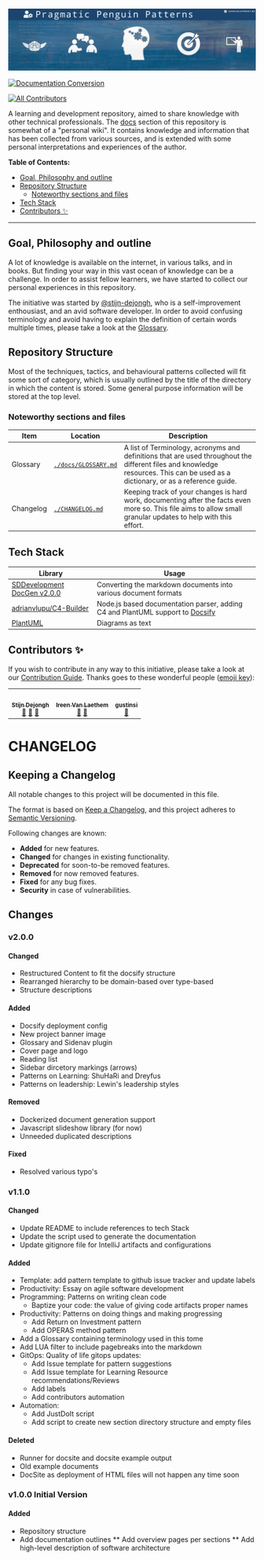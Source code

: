 ![./src/pp_open-learning.png](./src/pp_open-learning.png)

[![Documentation Conversion](https://github.com/sddevelopment-be/penguin-programming/actions/workflows/document_conversion.yml/badge.svg)](https://github.com/sddevelopment-be/penguin-programming/actions/workflows/document_conversion.yml)
<!-- ALL-CONTRIBUTORS-BADGE:START - Do not remove or modify this section -->
[![All Contributors](https://img.shields.io/badge/all_contributors-3-orange.svg?style=flat-square)](#contributors-)
<!-- ALL-CONTRIBUTORS-BADGE:END -->



A learning and development repository, aimed to share knowledge with other technical professionals.
The [docs](./docs) section of this repository is somewhat of a "personal wiki". It contains knowledge and
information that has been collected from various sources, and is extended with some personal interpretations and experiences of the author.  

**Table of Contents:**

<!-- vim-markdown-toc GitLab -->

* [Goal, Philosophy and outline](#goal-philosophy-and-outline)
* [Repository Structure](#repository-structure)
  * [Noteworthy sections and files](#noteworthy-sections-and-files)
* [Tech Stack](#tech-stack)
* [Contributors ✨](#contributors-)

<!-- vim-markdown-toc -->

----

## Goal, Philosophy and outline

A lot of knowledge is available on the internet, in various talks, and in books.
But finding your way in this vast ocean of knowledge can be a challenge.
In order to assist fellow learners, we have started to collect our personal experiences in this repository.

The initiative was started by [@stijn-dejongh](https://github.com/stijn-Dejongh), who is a self-improvement enthousiast, and an avid software developer.
In order to avoid confusing terminology and avoid having to explain the definition of certain words multiple times, please take a look at the [Glossary](<./docs/0 Glossary>).

## Repository Structure

Most of the techniques, tactics, and behavioural patterns collected will fit some sort of category, which is usually outlined by the title of the directory in which the content is stored.
Some general purpose information will be stored at the top level.

### Noteworthy sections and files
| Item | Location | Description |
|---|---|---|
| Glossary | [`./docs/GLOSSARY.md`](<./docs/0 Glossary>) | A list of Terminology, acronyms and definitions that are used throughout the different files and knowledge resources. This can be used as a dictionary, or as a reference guide.
| Changelog | [`./CHANGELOG.md`](./CHANGELOG.md) | Keeping track of your changes is hard work, documenting after the facts even more so. This file aims to allow small granular updates to help with this effort. 


## Tech Stack

| Library | Usage |
|---|---|
| [SDDevelopment DocGen v2.0.0](https://github.com/sddevelopment-be/document-generation) | Converting the markdown documents into various document formats |
| [adrianvlupu/C4-Builder](https://adrianvlupu.github.io/C4-Builder) | Node.js based documentation parser, adding C4 and PlantUML support to [Docsify](https://docsify.js.org/#/) |
| [PlantUML](https://plantuml.com/) | Diagrams as text |


## Contributors ✨

If you wish to contribute in any way to this initiative, please take a look at our [Contribution Guide](./CONTRIBUTING.md).
Thanks goes to these wonderful people ([emoji key](https://allcontributors.org/docs/en/emoji-key)):

<!-- ALL-CONTRIBUTORS-LIST:START - Do not remove or modify this section -->
<!-- prettier-ignore-start -->
<!-- markdownlint-disable -->
<table>
  <tr>
    <td align="center"><a href="http://sddevelopment.be/"><img src="https://avatars.githubusercontent.com/u/25401297?v=4?s=100" width="100px;" alt=""/><br /><sub><b>Stijn Dejongh</b></sub></a><br /><a href="#tool-stijn-dejongh" title="Tools">🔧</a> <a href="https://github.com/sddevelopment-be/penguin-programming/commits?author=stijn-dejongh" title="Documentation">📖</a> <a href="#design-stijn-dejongh" title="Design">🎨</a></td>
    <td align="center"><a href="https://github.com/IreenVL"><img src="https://avatars.githubusercontent.com/u/50783418?v=4?s=100" width="100px;" alt=""/><br /><sub><b>Ireen Van Laethem</b></sub></a><br /><a href="#ideas-IreenVL" title="Ideas, Planning, & Feedback">🤔</a> <a href="https://github.com/sddevelopment-be/penguin-programming/pulls?q=is%3Apr+reviewed-by%3AIreenVL" title="Reviewed Pull Requests">👀</a></td>
    <td align="center"><a href="https://github.com/gustinsi"><img src="https://avatars.githubusercontent.com/u/73937666?v=4?s=100" width="100px;" alt=""/><br /><sub><b>gustinsi</b></sub></a><br /><a href="https://github.com/sddevelopment-be/penguin-programming/pulls?q=is%3Apr+reviewed-by%3Agustinsi" title="Reviewed Pull Requests">👀</a></td>
  </tr>
</table>

<!-- markdownlint-restore -->
<!-- prettier-ignore-end -->


# CHANGELOG

## Keeping a Changelog
All notable changes to this project will be documented in this file.

The format is based on [Keep a Changelog](https://keepachangelog.com/en/1.0.0/),
and this project adheres to [Semantic Versioning](https://semver.org/spec/v2.0.0.html).

Following changes are known:
  - **Added** for new features.
  - **Changed** for changes in existing functionality.
  - **Deprecated** for soon-to-be removed features.
  - **Removed** for now removed features.
  - **Fixed** for any bug fixes.
  - **Security** in case of vulnerabilities.


## Changes

### v2.0.0

#### Changed
* Restructured Content to fit the docsify structure
* Rearranged hierarchy to be domain-based over type-based
* Structure descriptions

#### Added
* Docsify deployment config
* New project banner image
* Glossary and Sidenav plugin
* Cover page and logo
* Reading list
* Sidebar dircetory markings (arrows)
* Patterns on Learning: ShuHaRi and Dreyfus
* Patterns on leadership: Lewin's leadership styles

#### Removed
* Dockerized document generation support
* Javascript slideshow library (for now)
* Unneeded duplicated descriptions

#### Fixed
* Resolved various typo's

### v1.1.0

#### Changed
* Update README to include references to tech Stack
* Update the script used to generate the documentation 
* Update gitignore file for IntelliJ artifacts and configurations

#### Added

* Template: add pattern template to github issue tracker and update labels
* Productivity: Essay on agile software development
* Programming: Patterns on writing clean code
  * Baptize your code: the value of giving code artifacts proper names
* Productivity: Patterns on doing things and making progressing
  * Add Return on Investment pattern
  * Add OPERAS method pattern
* Add a Glossary containing terminology used in this tome
* Add LUA filter to include pagebreaks into the markdown
* GitOps: Quality of life gitops updates:
  * Add Issue template for pattern suggestions 
  * Add Issue template for Learning Resource recommendations/Reviews
  * Add labels
  * Add contributors automation
* Automation:
  * Add JustDoIt script
  * Add script to create new section directory structure and empty files

#### Deleted

* Runner for docsite and docsite example output
* Old example documents
* DocSite as deployment of HTML files will not happen any time soon

### v1.0.0 Initial Version
#### Added 
* Repository structure 
* Add documentation outlines
  ** Add overview pages per sections
  ** Add high-level description of software architecture
<!-- CHANGELOG:END -->
